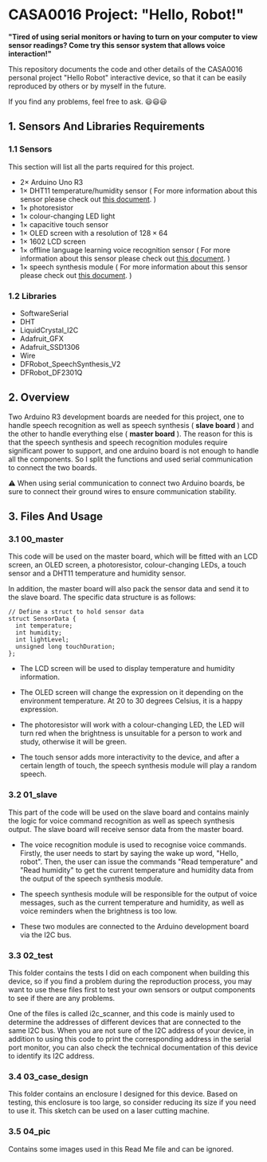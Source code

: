 # CASA0016 Project: "Hello, Robot!"

**"Tired of using serial monitors or having to turn on your computer to view sensor readings? Come try this sensor system that allows voice interaction!"**

This repository documents the code and other details of the CASA0016 personal project "Hello Robot" interactive device, so that it can be easily reproduced by others or by myself in the future.

If you find any problems, feel free to ask. :smiley::smiley::smiley:

## 1. Sensors And Libraries Requirements

### 1.1 Sensors
This section will list all the parts required for this project.

- $2 \times$ Arduino Uno R3
- $1 \times$ DHT11 temperature/humidity sensor ( For more information about this sensor please check out [this document](https://components101.com/sensors/dht11-temperature-sensor). )
- $1 \times$ photoresistor
- $1 \times$ colour-changing LED light
- $1 \times$ capacitive touch sensor
- $1 \times$ OLED screen with a resolution of $128\times 64$
- $1 \times$ 1602 LCD screen
- $1 \times$ offline language learning voice recognition sensor ( For more information about this sensor please check out [this document](https://wiki.dfrobot.com/SKU_SEN0539-EN_Gravity_Voice_Recognition_Module_I2C_UART). )
- $1 \times$ speech synthesis module ( For more information about this sensor please check out [this document](https://wiki.dfrobot.com/Gravity_Speech_Synthesis_Module_V2_SKU_DFR0760). )


### 1.2 Libraries
- SoftwareSerial
- DHT
- LiquidCrystal_I2C
- Adafruit_GFX
- Adafruit_SSD1306
- Wire
- DFRobot_SpeechSynthesis_V2
- DFRobot_DF2301Q

## 2. Overview

Two Arduino R3 development boards are needed for this project, one to handle speech recognition as well as speech synthesis ( **slave board** ) and the other to handle everything else ( **master board** ). The reason for this is that the speech synthesis and speech recognition modules require significant power to support, and one arduino board is not enough to handle all the components. So I split the functions and used serial communication to connect the two boards.

:warning: When using serial communication to connect two Arduino boards, be sure to connect their ground wires to ensure communication stability.

## 3. Files And Usage

### 3.1 00_master

This code will be used on the master board, which will be fitted with an LCD screen, an OLED screen, a photoresistor, colour-changing LEDs, a touch sensor and a DHT11 temperature and humidity sensor.

In addition, the master board will also pack the sensor data and send it to the slave board. The specific data structure is as follows:

```
// Define a struct to hold sensor data
struct SensorData {
  int temperature;
  int humidity;
  int lightLevel;
  unsigned long touchDuration;
};
```

- The LCD screen will be used to display temperature and humidity information.

- The OLED screen will change the expression on it depending on the environment temperature. At 20 to 30 degrees Celsius, it is a happy expression.

- The photoresistor will work with a colour-changing LED, the LED will turn red when the brightness is unsuitable for a person to work and study, otherwise it will be green.

- The touch sensor adds more interactivity to the device, and after a certain length of touch, the speech synthesis module will play a random speech.

### 3.2 01_slave

This part of the code will be used on the slave board and contains mainly the logic for voice command recognition as well as speech synthesis output. The slave board will receive sensor data from the master board.

- The voice recognition module is used to recognise voice commands. Firstly, the user needs to start by saying the wake up word, "Hello, robot". Then, the user can issue the commands "Read temperature" and "Read humidity" to get the current temperature and humidity data from the output of the speech synthesis module.

- The speech synthesis module will be responsible for the output of voice messages, such as the current temperature and humidity, as well as voice reminders when the brightness is too low.

- These two modules are connected to the Arduino development board via the I2C bus.

### 3.3 02_test
This folder contains the tests I did on each component when building this device, so if you find a problem during the reproduction process, you may want to use these files first to test your own sensors or output components to see if there are any problems.

One of the files is called i2c_scanner, and this code is mainly used to determine the addresses of different devices that are connected to the same I2C bus. When you are not sure of the I2C address of your device, in addition to using this code to print the corresponding address in the serial port monitor, you can also check the technical documentation of this device to identify its I2C address.

### 3.4 03_case_design
This folder contains an enclosure I designed for this device. Based on testing, this enclosure is too large, so consider reducing its size if you need to use it. This sketch can be used on a laser cutting machine.

### 3.5 04_pic
Contains some images used in this Read Me file and can be ignored.


